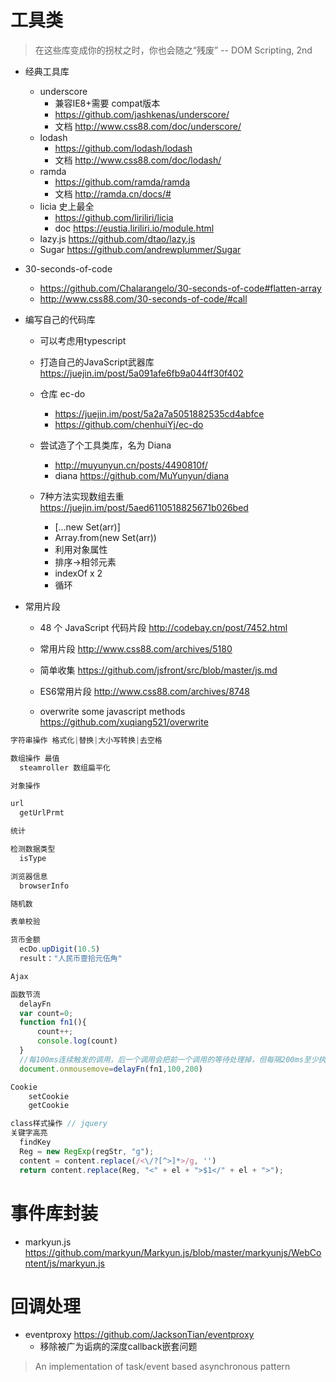# 工具类

> 在这些库变成你的拐杖之时，你也会随之“残废” -- DOM Scripting, 2nd

- 经典工具库

  - underscore
    - 兼容IE8+需要 compat版本
    - https://github.com/jashkenas/underscore/
    - 文档 http://www.css88.com/doc/underscore/
  - lodash 
    - <https://github.com/lodash/lodash>
    - 文档 http://www.css88.com/doc/lodash/
  - ramda 
    - <https://github.com/ramda/ramda>
    - 文档 http://ramda.cn/docs/#
  - licia 史上最全 
    - <https://github.com/liriliri/licia>
    - doc https://eustia.liriliri.io/module.html
  - lazy.js https://github.com/dtao/lazy.js
  - Sugar https://github.com/andrewplummer/Sugar

- 30-seconds-of-code

  - <https://github.com/Chalarangelo/30-seconds-of-code#flatten-array>
  - <http://www.css88.com/30-seconds-of-code/#call>

- 编写自己的代码库

  - 可以考虑用typescript
  - 打造自己的JavaScript武器库 <https://juejin.im/post/5a091afe6fb9a044ff30f402>
  - 仓库 ec-do

    - <https://juejin.im/post/5a2a7a5051882535cd4abfce>
    - <https://github.com/chenhuiYj/ec-do>

  - 尝试造了个工具类库，名为 Diana

    - <http://muyunyun.cn/posts/4490810f/>
    - diana <https://github.com/MuYunyun/diana>
  - 7种方法实现数组去重 https://juejin.im/post/5aed6110518825671b026bed
    - [...new Set(arr)]
    - Array.from(new Set(arr))
    - 利用对象属性
    - 排序->相邻元素
    - indexOf x 2
    - 循环

- 常用片段

  - 48 个 JavaScript 代码片段 <http://codebay.cn/post/7452.html>
  - 常用片段 <http://www.css88.com/archives/5180>

  - 简单收集 <https://github.com/jsfront/src/blob/master/js.md>

  - ES6常用片段 <http://www.css88.com/archives/8748>
  - overwrite some javascript methods <https://github.com/xuqiang521/overwrite>

```javascript
字符串操作 格式化|替换|大小写转换|去空格

数组操作 最值
  steamroller 数组扁平化

对象操作

url
  getUrlPrmt

统计

检测数据类型
  isType

浏览器信息
  browserInfo

随机数

表单校验

货币金额
  ecDo.upDigit(10.5)
  result："人民币壹拾元伍角"

Ajax

函数节流
  delayFn
  var count=0;
  function fn1(){
      count++;
      console.log(count)
  }
  //每100ms连续触发的调用，后一个调用会把前一个调用的等待处理掉，但每隔200ms至少执行一次
  document.onmousemove=delayFn(fn1,100,200)

Cookie
    setCookie
    getCookie

class样式操作 // jquery
关键字高亮
  findKey
  Reg = new RegExp(regStr, "g");
  content = content.replace(/<\/?[^>]*>/g, '')
  return content.replace(Reg, "<" + el + ">$1</" + el + ">");
```

# 事件库封装

- markyun.js https://github.com/markyun/Markyun.js/blob/master/markyunjs/WebContent/js/markyun.js

# 回调处理

- eventproxy https://github.com/JacksonTian/eventproxy 
  - 移除被广为诟病的深度callback嵌套问题

> An implementation of task/event based asynchronous pattern
